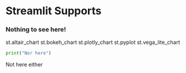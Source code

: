 # Streamlit Supports 
### Nothing to see here!
st.altair_chart
st.bokeh_chart
st.plotly_chart
st.pyplot
st.vega_lite_chart
```Python
print("Nor here")
```

Not here either